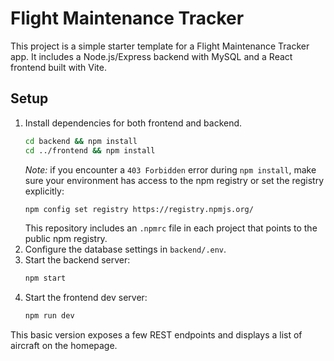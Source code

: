 # Flight Maintenance Tracker

This project is a simple starter template for a Flight Maintenance Tracker app.
It includes a Node.js/Express backend with MySQL and a React frontend built with Vite.

## Setup

1. Install dependencies for both frontend and backend.
   ```bash
   cd backend && npm install
   cd ../frontend && npm install
   ```
   *Note:* if you encounter a `403 Forbidden` error during `npm install`, make
   sure your environment has access to the npm registry or set the registry
   explicitly:
   ```bash
   npm config set registry https://registry.npmjs.org/
   ```
   This repository includes an `.npmrc` file in each project that points to the
   public npm registry.
2. Configure the database settings in `backend/.env`.
3. Start the backend server:
   ```bash
   npm start
   ```
4. Start the frontend dev server:
   ```bash
   npm run dev
   ```

This basic version exposes a few REST endpoints and displays a list of aircraft on the homepage.
